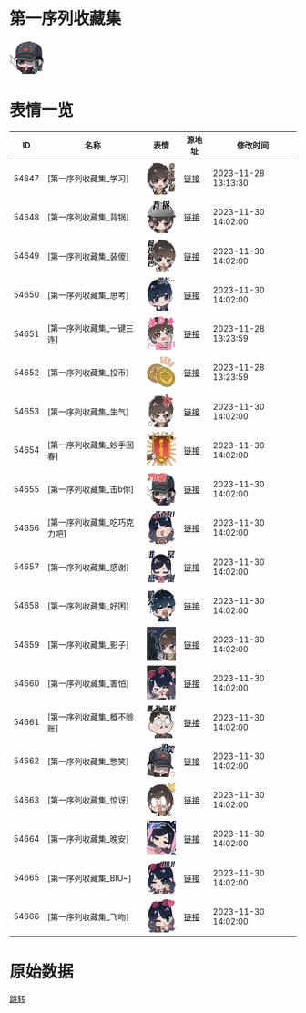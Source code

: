 # 第一序列收藏集

<img src="./cover.png" height="60" alt="cover" />

# 表情一览

|ID|名称|表情|源地址|修改时间|
|----|----|----|----|----|
|54647|[第一序列收藏集_学习]|<img src="./pic/054647_%5B第一序列收藏集_学习%5D.png" height="60" alt="学习"/>|[链接](https://i0.hdslb.com/bfs/garb/c4fdd12fdba3dada3095c4c8cf31d091ed72170f.png)|2023-11-28 13:13:30|
|54648|[第一序列收藏集_背锅]|<img src="./pic/054648_%5B第一序列收藏集_背锅%5D.png" height="60" alt="背锅"/>|[链接](https://i0.hdslb.com/bfs/garb/7661805953f16fabf4986b7bf91d2e3b940ff0fa.png)|2023-11-30 14:02:00|
|54649|[第一序列收藏集_装傻]|<img src="./pic/054649_%5B第一序列收藏集_装傻%5D.png" height="60" alt="装傻"/>|[链接](https://i0.hdslb.com/bfs/garb/ca7924e89b56f6627578106b65a871f53a576c56.png)|2023-11-30 14:02:00|
|54650|[第一序列收藏集_思考]|<img src="./pic/054650_%5B第一序列收藏集_思考%5D.png" height="60" alt="思考"/>|[链接](https://i0.hdslb.com/bfs/garb/5fb537d4623dbd70a47f15014351ec01625bae17.png)|2023-11-30 14:02:00|
|54651|[第一序列收藏集_一键三连]|<img src="./pic/054651_%5B第一序列收藏集_一键三连%5D.png" height="60" alt="一键三连"/>|[链接](https://i0.hdslb.com/bfs/garb/396b4a067214dee7e8f4c5e7011803491efb706f.png)|2023-11-28 13:23:59|
|54652|[第一序列收藏集_投币]|<img src="./pic/054652_%5B第一序列收藏集_投币%5D.png" height="60" alt="投币"/>|[链接](https://i0.hdslb.com/bfs/garb/c338b666a0a2c9ab2f68eed0c2ce30705b8ad760.png)|2023-11-28 13:23:59|
|54653|[第一序列收藏集_生气]|<img src="./pic/054653_%5B第一序列收藏集_生气%5D.png" height="60" alt="生气"/>|[链接](https://i0.hdslb.com/bfs/garb/1fa7cd05c6d0b6a744822e3f86e1f1b64c2d7228.png)|2023-11-30 14:02:00|
|54654|[第一序列收藏集_妙手回春]|<img src="./pic/054654_%5B第一序列收藏集_妙手回春%5D.png" height="60" alt="妙手回春"/>|[链接](https://i0.hdslb.com/bfs/garb/359738983345b7f7b1f973c813c32c41f9f007a4.png)|2023-11-30 14:02:00|
|54655|[第一序列收藏集_击b你]|<img src="./pic/054655_%5B第一序列收藏集_击b你%5D.png" height="60" alt="击b你"/>|[链接](https://i0.hdslb.com/bfs/garb/2b059addb98862b6ba993780626c0201563f20c5.png)|2023-11-30 14:02:00|
|54656|[第一序列收藏集_吃巧克力吧]|<img src="./pic/054656_%5B第一序列收藏集_吃巧克力吧%5D.png" height="60" alt="吃巧克力吧"/>|[链接](https://i0.hdslb.com/bfs/garb/0fcf598d2a09515d023335521d6637f98d170935.png)|2023-11-30 14:02:00|
|54657|[第一序列收藏集_感谢]|<img src="./pic/054657_%5B第一序列收藏集_感谢%5D.png" height="60" alt="感谢"/>|[链接](https://i0.hdslb.com/bfs/garb/4b4347ae4764d5e15f5ce5b08a81b944487c8835.png)|2023-11-30 14:02:00|
|54658|[第一序列收藏集_好困]|<img src="./pic/054658_%5B第一序列收藏集_好困%5D.png" height="60" alt="好困"/>|[链接](https://i0.hdslb.com/bfs/garb/4663c9c2f4b70ba15b78a8d694c249fd1030d9fc.png)|2023-11-30 14:02:00|
|54659|[第一序列收藏集_影子]|<img src="./pic/054659_%5B第一序列收藏集_影子%5D.png" height="60" alt="影子"/>|[链接](https://i0.hdslb.com/bfs/garb/29b19fbff2f1589e62faf73e0a2ea81b220f4941.png)|2023-11-30 14:02:00|
|54660|[第一序列收藏集_害怕]|<img src="./pic/054660_%5B第一序列收藏集_害怕%5D.png" height="60" alt="害怕"/>|[链接](https://i0.hdslb.com/bfs/garb/e67d5f9158711b56b480e8cdd2bae53bbfae6142.png)|2023-11-30 14:02:00|
|54661|[第一序列收藏集_概不赊账]|<img src="./pic/054661_%5B第一序列收藏集_概不赊账%5D.png" height="60" alt="概不赊账"/>|[链接](https://i0.hdslb.com/bfs/garb/4c37dca553b6b6915523b42cd323d68096892412.png)|2023-11-30 14:02:00|
|54662|[第一序列收藏集_憋笑]|<img src="./pic/054662_%5B第一序列收藏集_憋笑%5D.png" height="60" alt="憋笑"/>|[链接](https://i0.hdslb.com/bfs/garb/417076cb8936ec4ab26009dcfeb5cb8557e06d34.png)|2023-11-30 14:02:00|
|54663|[第一序列收藏集_惊讶]|<img src="./pic/054663_%5B第一序列收藏集_惊讶%5D.png" height="60" alt="惊讶"/>|[链接](https://i0.hdslb.com/bfs/garb/65195ebc43b7e31ecf939e7748ad11af474e55e0.png)|2023-11-30 14:02:00|
|54664|[第一序列收藏集_晚安]|<img src="./pic/054664_%5B第一序列收藏集_晚安%5D.png" height="60" alt="晚安"/>|[链接](https://i0.hdslb.com/bfs/garb/fbaee8ba26a04b01afa338bb592b3a48ea1ad62a.png)|2023-11-30 14:02:00|
|54665|[第一序列收藏集_BIU~]|<img src="./pic/054665_%5B第一序列收藏集_BIU~%5D.png" height="60" alt="BIU~"/>|[链接](https://i0.hdslb.com/bfs/garb/8fa0f64c0fa20bc548bdb37e4e060a3e3f51dab0.png)|2023-11-30 14:02:00|
|54666|[第一序列收藏集_飞吻]|<img src="./pic/054666_%5B第一序列收藏集_飞吻%5D.png" height="60" alt="飞吻"/>|[链接](https://i0.hdslb.com/bfs/garb/407d71483119cd617164357a722a05f4606f0825.png)|2023-11-30 14:02:00|

# 原始数据

[跳转](./raw.json)

